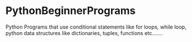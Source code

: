 # PythonBeginnerPrograms
Python Programs that use conditional statements like for loops, while loop, python data structures like dictionaries, tuples, functions etc.......

